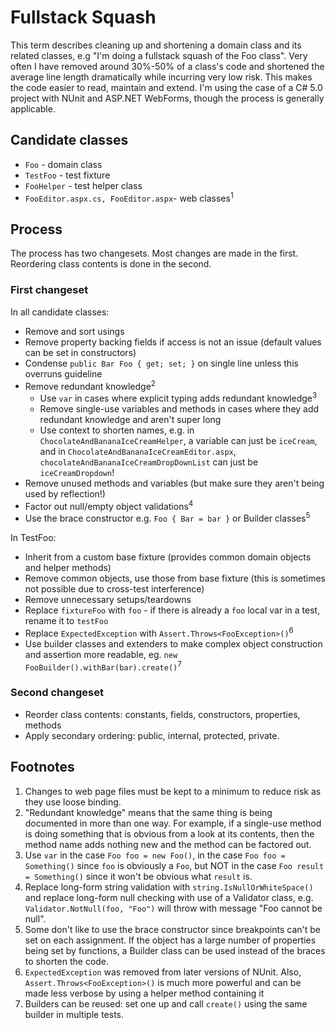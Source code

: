 # Fullstack Squash

This term describes cleaning up and shortening a domain class and its related classes, e.g "I'm doing a fullstack squash of the Foo class". Very often I have removed around 30%-50% of a class's code and shortened the average line length dramatically while incurring very low risk. This makes the code easier to read, maintain and extend. I'm using the case of a C# 5.0 project with NUnit and ASP.NET WebForms, though the process is generally applicable.

## Candidate classes
- `Foo` - domain class
- `TestFoo` - test fixture
- `FooHelper` - test helper class
- `FooEditor.aspx.cs, FooEditor.aspx`- web classes<sup>1</sup>

## Process

The process has two changesets. Most changes are made in the first. Reordering class contents is done in the second.

### First changeset

In all candidate classes:
- Remove and sort usings
- Remove property backing fields if access is not an issue (default values can be set in constructors)
- Condense `public Bar Foo { get; set; }` on single line unless this overruns guideline
- Remove redundant knowledge<sup>2</sup>
  - Use `var` in cases where explicit typing adds redundant knowledge<sup>3</sup>
  - Remove single-use variables and methods in cases where they add redundant knowledge and aren't super long
  - Use context to shorten names, e.g. in `ChocolateAndBananaIceCreamHelper`, a variable can just be `iceCream`, and in `ChocolateAndBananaIceCreamEditor.aspx`, `chocolateAndBananaIceCreamDropDownList` can just be `iceCreamDropdown`!
- Remove unused methods and variables (but make sure they aren't being used by reflection!)
- Factor out null/empty object validations<sup>4</sup>
- Use the brace constructor e.g. `Foo { Bar = bar }` or Builder classes<sup>5</sup>

In TestFoo:
- Inherit from a custom base fixture (provides common domain objects and helper methods)
- Remove common objects, use those from base fixture (this is sometimes not possible due to cross-test interference)
- Remove unnecessary setups/teardowns
- Replace `fixtureFoo` with `foo` - if there is already a `foo` local var in a test, rename it to `testFoo`
- Replace `ExpectedException` with `Assert.Throws<FooException>()`<sup>6</sup>
- Use builder classes and extenders to make complex object construction and assertion more readable, eg. `new FooBuilder().withBar(bar).create()`<sup>7</sup>

### Second changeset

- Reorder class contents: constants, fields, constructors, properties, methods
- Apply secondary ordering: public, internal, protected, private.

## Footnotes

1. Changes to web page files must be kept to a minimum to reduce risk as they use loose binding.
2. "Redundant knowledge" means that the same thing is being documented in more than one way. For example, if a single-use method is doing something that is obvious from a look at its contents, then the method name adds nothing new and the method can be factored out.
3. Use `var` in the case `Foo foo = new Foo()`, in the case `Foo foo = Something()` since `foo` is obviously a `Foo`, but NOT in the case `Foo result = Something()` since it won't be obvious what `result` is.
4. Replace long-form string validation with `string.IsNullOrWhiteSpace()` and replace long-form null checking with use of a Validator class, e.g. `Validator.NotNull(foo, "Foo")` will throw with message "Foo cannot be null".
5. Some don't like to use the brace constructor since breakpoints can't be set on each assignment. If the object has a large number of properties being set by functions, a Builder class can be used instead of the braces to shorten the code.
6. `ExpectedException` was removed from later versions of NUnit. Also, `Assert.Throws<FooException>()` is much more powerful and can be made less verbose by using a helper method containing it
7. Builders can be reused: set one up and call `create()` using the same builder in multiple tests.
